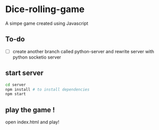 # Dice-rolling-game

A simpe game created using Javascript

## To-do
- [ ] create another branch called python-server and rewrite server with python socketio server

## start server

```bash
cd server
npm install # to install dependencies
npm start
```

## play the game !

open index.html and play!
